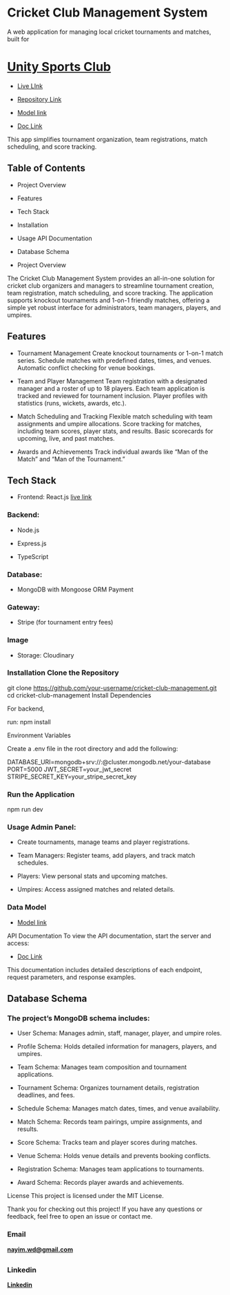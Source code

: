 # Cricket Club Management System

A web application for managing local cricket tournaments and matches, built for

 # [Unity Sports Club]()

 - [Live LInk]()

 - [Repository Link](https://github.com/your-username/cricket-club-management)

 - [Model link](https://app.eraser.io/workspace/mmVyA4wj6gLlSyfu72of?origin=share) 

 - [Doc Link](http://localhost:5000/api-docs)


 This app simplifies tournament organization, team
registrations, match scheduling, and score tracking.

## Table of Contents

 - Project Overview 

 - Features 

 - Tech Stack 
 
 - Installation 

 - Usage API Documentation
 
 - Database Schema 
  
  - Project Overview

The Cricket Club Management System provides an all-in-one solution for cricket
club organizers and managers to streamline tournament creation, team
registration, match scheduling, and score tracking. The application supports
knockout tournaments and 1-on-1 friendly matches, offering a simple yet robust
interface for administrators, team managers, players, and umpires.

## Features

- Tournament Management Create knockout tournaments or 1-on-1 match series.
Schedule matches with predefined dates, times, and venues. Automatic conflict
checking for venue bookings.

- Team and Player Management Team registration with a designated manager and a
roster of up to 18 players. Each team application is tracked and reviewed for
tournament inclusion. Player profiles with statistics (runs, wickets, awards,
etc.).

- Match Scheduling and Tracking Flexible match scheduling with team assignments
and umpire allocations. Score tracking for matches, including team scores,
player stats, and results. Basic scorecards for upcoming, live, and past
matches.

- Awards and Achievements Track individual awards like “Man of the Match” and “Man of the Tournament.” 

## Tech Stack

- Frontend: React.js [live link]()

 ### Backend: 

 - Node.js

- Express.js 

- TypeScript 
 
### Database:
- MongoDB
with Mongoose ORM Payment 

### Gateway: 
- Stripe (for tournament entry fees) 

### Image
- Storage: Cloudinary 

### Installation Clone the Repository

git clone https://github.com/your-username/cricket-club-management.git cd
cricket-club-management Install Dependencies

For backend, 

run: npm install 

Environment Variables

Create a .env file in the root directory and add the following:

DATABASE_URI=mongodb+srv://<username>:<password>@cluster.mongodb.net/your-database
PORT=5000 JWT_SECRET=your_jwt_secret STRIPE_SECRET_KEY=your_stripe_secret_key

### Run the Application 

npm run dev

### Usage Admin Panel:

- Create tournaments, manage teams and player registrations.

- Team Managers: Register teams, add players, and track match schedules.
 - Players: View personal stats and upcoming matches. 
 
 - Umpires: Access assigned matches and
related details.

### Data Model
- [Model link](https://app.eraser.io/workspace/mmVyA4wj6gLlSyfu72of?origin=share) 

API Documentation To view the API documentation, start the server and access:

- [Doc Link](http://localhost:5000/api-docs)

This documentation includes detailed descriptions of each endpoint, request
parameters, and response examples.

## Database Schema

### The project’s MongoDB schema includes:

- User Schema: Manages admin, staff, manager, player, and umpire roles. 

- Profile Schema: Holds detailed information for managers, players, and umpires.

- Team Schema: Manages team composition and tournament applications. 
 
- Tournament Schema:
Organizes tournament details, registration deadlines, and fees.

- Schedule Schema:
Manages match dates, times, and venue availability. 

- Match Schema: Records team
pairings, umpire assignments, and results.
 
- Score Schema: Tracks team and player
scores during matches. 

- Venue Schema: Holds venue details and prevents booking
conflicts. 

- Registration Schema: Manages team applications to tournaments. 

- Award
Schema: Records player awards and achievements.

License This project is licensed under the MIT License.

Thank you for checking out this project! If you have any questions or feedback, feel free to open an issue or contact me. 

### Email
 **nayim.wd@gmail.com**
 ##
### Linkedin

**[Linkedin](https://www.linkedin.com/in/nayim-hasan/)**
